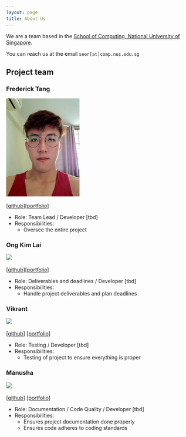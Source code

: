 ```yaml
---
layout: page
title: About Us
---
```


We are a team based in the [School of Computing, National University of Singapore](http://www.comp.nus.edu.sg).

You can reach us at the email `seer[at]comp.nus.edu.sg`

## Project team

### Frederick Tang

<img src="images/fredtwt.png" width="200px">

[[github](https://github.com/fredtwt)][[portfolio](team/fredtwt.md)]

* Role: Team Lead / Developer [tbd]
* Responsibilities:
  * Oversee the entire project

### Ong Kim Lai

<img src="images/ongkimlai.png" width="200px">

[[github](http://github.com/ongkimlai)][[portfolio](team/ongkimlai.md)]

* Role: Deliverables and deadlines / Developer [tbd]
* Responsibilities:
  * Handle project deliverables and plan deadlines

### Vikrant

<img src="images/johndoe.png" width="200px">

[[github](http://github.com/johndoe)] [[portfolio](team/johndoe.md)]

* Role: Testing / Developer [tbd]
* Responsibilities:
  * Testing of project to ensure everything is proper

### Manusha

<img src="images/johndoe.png" width="200px">

[[github](http://github.com/manu2002g)]
[[portfolio](team/manu2002g.md)]

* Role: Documentation / Code Quality / Developer [tbd]
* Responsibilities:
  * Ensures project documentation done properly
  * Ensures code adheres to coding standards
